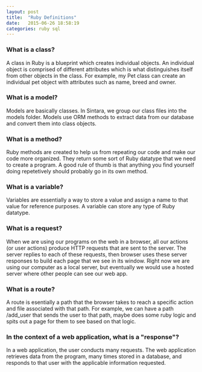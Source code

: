 ```yaml
---
layout: post
title:  "Ruby Definitions"
date:   2015-06-26 18:58:19
categories: ruby sql
---
```

### What is a class?
A class in Ruby is a blueprint which creates individual objects. An individual object is comprised of different attributes which is what distinguishes itself from other objects in the class. For example, my Pet class can create an individual pet object with attributes such as name, breed and owner. 
### What is a model?
Models are basically classes. In Sintara, we group our class files into the models folder. Models use ORM methods to extract data from our database and convert them into class objects. 
### What is a method?
Ruby methods are created to help us from repeating our code and make our code more organized. They return some sort of Ruby datatype that we need to create a program. A good rule of thumb is that anything you find yourself doing repetetively should probably go in its own method.
### What is a variable?
Variables are essentially a way to store a value and assign a name to that value for reference purposes. A variable can store any type of Ruby datatype.
### What is a request?
 When we are using our programs on the web in a browser, all our actions (or user actions) produce HTTP requests that are sent to the server. The server replies to each of these requests, then browser uses these server responses to build each page that we see in its window. Right now we are using our computer as a local server, but eventually we would use a hosted server where other people can see our web app. 
### What is a route?
A route is esentially a path that the browser takes to reach a specific action and file associated with that path. For example, we can have a path /add_user that sends the user to that path, maybe does some ruby logic and spits out a page for them to see based on that logic.
### In the context of a web application, what is a "response"?
In a web application, the user conducts many requests. The web application retrieves data from the program, many times stored in a database, and responds to that user with the applicable information requested.






